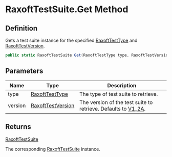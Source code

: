 # RaxoftTestSuite.Get Method
## Definition

Gets a test suite instance for the specified [RaxoftTestType](MrKWatkins.EmulatorTestSuites.Z80.Program.Raxoft.RaxoftTestType.md) and [RaxoftTestVersion](MrKWatkins.EmulatorTestSuites.Z80.Program.Raxoft.RaxoftTestVersion.md).

```c#
public static RaxoftTestSuite Get(RaxoftTestType type, RaxoftTestVersion version = RaxoftTestVersion.MrKWatkins.EmulatorTestSuites.Z80.Program.Raxoft.RaxoftTestVersion);
```

## Parameters

| Name | Type | Description |
| ---- | ---- | ----------- |
| type | [RaxoftTestType](MrKWatkins.EmulatorTestSuites.Z80.Program.Raxoft.RaxoftTestType.md) | The type of test suite to retrieve. |
| version | [RaxoftTestVersion](MrKWatkins.EmulatorTestSuites.Z80.Program.Raxoft.RaxoftTestVersion.md) | The version of the test suite to retrieve. Defaults to [V1_2A](MrKWatkins.EmulatorTestSuites.Z80.Program.Raxoft.RaxoftTestVersion.md#fields). |

## Returns

[RaxoftTestSuite](MrKWatkins.EmulatorTestSuites.Z80.Program.Raxoft.RaxoftTestSuite.md)

The corresponding [RaxoftTestSuite](MrKWatkins.EmulatorTestSuites.Z80.Program.Raxoft.RaxoftTestSuite.md) instance.
